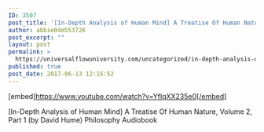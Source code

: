 ```yaml
---
ID: 3507
post_title: '[In-Depth Analysis of Human Mind] A Treatise Of Human Nature, Volume 2, Part 1 (by David Hume)'
author: abbie04m553726
post_excerpt: ""
layout: post
permalink: >
  https://universalflowuniversity.com/uncategorized/in-depth-analysis-of-human-mind-a-treatise-of-human-nature-volume-2-part-1-by-david-hume/
published: true
post_date: 2017-06-13 12:15:52
---
```

[embed]https://www.youtube.com/watch?v=YfIqXX235e0[/embed]<br>
<p>[In-Depth Analysis of Human Mind] A Treatise Of Human Nature, Volume 2, Part 1 (by David Hume) Philosophy Audiobook</p>